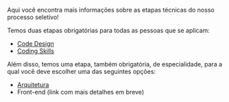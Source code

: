 Aqui você encontra mais informações sobre as etapas técnicas do nosso processo seletivo!

Temos duas etapas obrigatórias para todas as pessoas que se aplicam:
- [Code Design](02.code-design.md)
- [Coding Skills](01.coding-skills.md)

Além disso, temos uma etapa, também obrigatória, de especialidade, para a qual você deve escolher uma das seguintes opções:
- [Arquitetura](03.software-architecture.md)
- Front-end (link com mais detalhes em breve)
